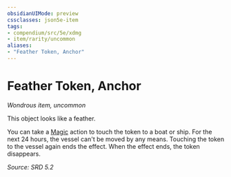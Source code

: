 ```yaml
---
obsidianUIMode: preview
cssclasses: json5e-item
tags:
- compendium/src/5e/xdmg
- item/rarity/uncommon
aliases: 
- "Feather Token, Anchor"
---
```

# Feather Token, Anchor
*Wondrous item, uncommon*  


This object looks like a feather.

You can take a [Magic](actions.md#Magic) action to touch the token to a boat or ship. For the next 24 hours, the vessel can't be moved by any means. Touching the token to the vessel again ends the effect. When the effect ends, the token disappears.

*Source: SRD 5.2*